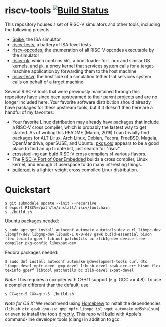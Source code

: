 riscv-tools [![Build Status](https://travis-ci.org/riscv/riscv-tools.svg?branch=master)](https://travis-ci.org/riscv/riscv-tools)
===========================================================================

This repository houses a set of RISC-V simulators and other tools,
including the following projects:

* [Spike](https://github.com/riscv/riscv-isa-sim/), the ISA simulator
* [riscv-tests](https://github.com/riscv/riscv-tests/), a battery of
ISA-level tests
* [riscv-opcodes](https://github.com/riscv/riscv-opcodes/), the
enumeration of all RISC-V opcodes executable by the simulator
* [riscv-pk](https://github.com/riscv/riscv-pk/), which contains `bbl`,
a boot loader for Linux and similar OS kernels, and `pk`, a proxy kernel that
services system calls for a target-machine application by forwarding them to
the host machine
* [riscv-fesvr](https://github.com/riscv/riscv-fesvr/), the host side of
a simulation tether that services system calls on behalf of a target machine

Several RISC-V tools that were previously maintained through this
repository have since been upstreamed to their parent projects and are
no longer included here.  Your favorite software distribution should
already have packages for these upstream tools, but if it doesn't then
here are a handful of my favorites:

* Your favorite Linux distribution may already have packages that
  include a RISC-V cross compiler, which is probably the fastest way to
  get started.  As of writing this README (March, 2019) I can trivially
  find packages for ALT Linux, Arch Linux, Debian, Fedora, FreeBSD,
  Mageia, OpenMandriva, openSUSE, and Ubuntu.
  [pkgs.org](https://pkgs.org/) appears to be a good place to find an up
  to date list, just search for "riscv".
* [crosstool-ng](http://crosstool-ng.github.io/docs/) can build RISC-V
  cross compilers of various flavors.
* The [RISC-V Port of
  OpenEmbedded](https://github.com/riscv/meta-riscv#quick-start)
  builds a cross compiler, Linux kernel, and enough of userspace to do
  many interesting things.
* [buildroot](https://github.com/buildroot/buildroot) is a lighter
  weight cross compiled Linux distribution.

# <a name="quickstart"></a>Quickstart

	$ git submodule update --init --recursive
	$ export RISCV=/path/to/install/riscv/toolchain
	$ ./build.sh


Ubuntu packages needed:

	$ sudo apt-get install autoconf automake autotools-dev curl libmpc-dev libmpfr-dev libgmp-dev libusb-1.0-0-dev gawk build-essential bison flex texinfo gperf libtool patchutils bc zlib1g-dev device-tree-compiler pkg-config libexpat-dev

Fedora packages needed:

	$ sudo dnf install autoconf automake @development-tools curl dtc libmpc-devel mpfr-devel gmp-devel libusb-devel gawk gcc-c++ bison flex texinfo gperf libtool patchutils bc zlib-devel expat-devel

_Note:_ This requires a compiler with C++11 support (e.g. GCC >= 4.8).
To use a compiler different than the default, use:

	$ CC=gcc-5 CXX=g++-5 ./build.sh

_Note for OS X:_ We recommend using [Homebrew](https://brew.sh) to install the dependencies (`libusb dtc gawk gnu-sed gmp mpfr libmpc isl wget automake md5sha1sum`) or even to install the tools [directly](https://github.com/riscv/homebrew-riscv). This repo will build with Apple's command-line developer tools (clang) in addition to gcc.
